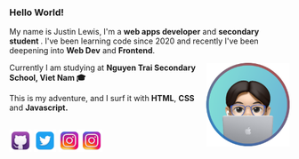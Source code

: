 <h3>Hello World!</h3>

My name is Justin Lewis, I'm a <strong>web apps developer</strong>  and  <strong>secondary student </strong>. I've been learning code since 2020 and recently I've been deepening into <strong>Web Dev</strong> and <strong>Frontend</strong>.

<img align="right" alt="Avatar" src="./justinl99.png" width="150">

Currently I am studying at <strong>Nguyen Trai Secondary School, Viet Nam 🎓</strong>

This is my adventure, and I surf it with <strong>HTML</strong>, <strong>CSS</strong> and <strong>Javascript.</strong><br><br>

<p align="left"><a target="_blank" href="https://www.github.com/justinl99" title="Github"><img alt="Github's Logo" height="40" src="./github.webp"></a> <a target="_blank" href="https://twitter.com/justinl99_l" title="Twitter"><img alt="Twitter's Logo" height="40" src="./twitter.webp"></a> <a target="_blank" href="https://www.instagram.com/justinl_dev/" title="Instagram"><img alt="Instagram's Logo" height="40" src="./instagram.webp"></a><a target="_blank" href="mailto:huynhducanh1980@gmail.com" title="Mail"><img alt="Mail icon" height="40" src="./instagram.webp"></a></p>
